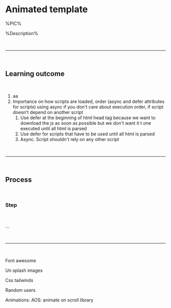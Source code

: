# Animated template

%PIC%

%Description%

<br>

---

<br>

## Learning outcome

<br>

1. aa
2. Importance on how scripts are loaded, order (async and defer attributes for scripts) using async if you don't care about execution order, if script doesn't depend on another script
   1. Use defer at the beginning of html head tag because we want to download the js as soon as possible but we don't want it t one executed until all html is parsed
   2. Use defer for scripts that have to be used until all html is parsed
   3. Async. Script shouldn't rely on any other script 

<br>

---

<br>

## Process

<br> 

### Step

<br>

...

<br>

---

<br>

Font awesome

Un splash images

Css tailwinds

Random users

Animations: AOS: animate on scroll library